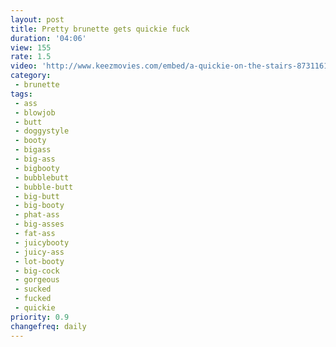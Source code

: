 ```yaml
---
layout: post
title: Pretty brunette gets quickie fuck
duration: '04:06'
view: 155
rate: 1.5
video: 'http://www.keezmovies.com/embed/a-quickie-on-the-stairs-8731161'
category: 
 - brunette
tags: 
 - ass
 - blowjob
 - butt
 - doggystyle
 - booty
 - bigass
 - big-ass
 - bigbooty
 - bubblebutt
 - bubble-butt
 - big-butt
 - big-booty
 - phat-ass
 - big-asses
 - fat-ass
 - juicybooty
 - juicy-ass
 - lot-booty
 - big-cock
 - gorgeous
 - sucked
 - fucked
 - quickie
priority: 0.9
changefreq: daily
---
```

